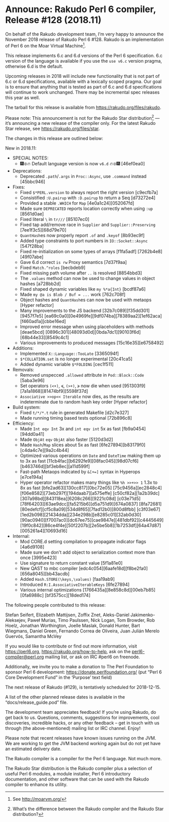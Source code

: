 # Announce: Rakudo Perl 6 compiler, Release #128 (2018.11)

On behalf of the Rakudo development team, I’m very happy to announce the
November 2018 release of Rakudo Perl 6 #128. Rakudo is an implementation of
Perl 6 on the Moar Virtual Machine[^1].

This release implements 6.c and 6.d versions of the Perl 6 specification.
6.c version of the language is available if you use the `use v6.c`
version pragma, otherwise 6.d is the default.

Upcoming releases in 2018 will include new functionality that is not
part of 6.c or 6.d specifications, available with a lexically scoped
pragma. Our goal is to ensure that anything that is tested as part of
6.c and 6.d specifications will continue to work unchanged. There may
be incremental spec releases this year as well.

The tarball for this release is available from <https://rakudo.org/files/rakudo>.

Please note: This announcement is not for the Rakudo Star
distribution[^2] — it’s announcing a new release of the compiler
only. For the latest Rakudo Star release, see
<https://rakudo.org/files/star>.

The changes in this release are outlined below:

New in 2018.11:
  + SPECIAL NOTES:
    + 🎆❇️🔥 Default language version is now `v6.d` 🔥❇️🎆 [46ef0ea0]
  + Deprecations:
    + Deprecated `.path`/`.args` in `Proc::Async`, use `.command`
        instead [45bbc946]
  + Fixes:
    + Fixed `$*PERL.version` to always report the right version [c9ecfb7a]
    + Consistified `:U.pairup` with `:D.pairup` to return a Seq [d73272e4]
    + Provided a stable `.WHICH` for `Map` [4e0a1c24][052067fd]
    + Made sure `DEPRECATED` reports location correctly when
        using `:up` [8561d0ae]
    + Fixed literal `\` in `tr///` [85107ec0]
    + Fixed tap add/remove race in `Supplier` and `Supplier::Preserving`
        [7ee1f3c5][68d79e70]
    + `QuantHash`es now properly report `.of` and `.keyof` [8b93ec9f]
    + Added type constraints to port numbers in `IO::Socket::Async` [547f28ba]
    + Fixed re-initialization on some types of arrays [f1fa5adf]
        [7262b4e8][49f07abe]
    + Gave 6.d correct `is rw` Proxy semantics [7d37f9aa]
    + Fixed `Match.^roles` [becbdeb9]
    + Fixed missing path volume after `..` is resolved [8854bbd3]
    + The `.values` method can now be used to change values in
        object hashes [a728bb2d]
    + Fixed shaped dynamic variables like `my %*a{Int}` [bcdf87a6]
    + Made `my @a is Blob / Buf = ...` work [762c708f]
    + Object hashes and `QuantHash`es can now be used with
        metaops [Hyper refactor]
    + Many improvements to the JS backend [32b7c089][f35dd301][9457f7e5]
        [ea69c0a0][0e4969fe][9df074ba][78389aa2][1ef62aca][f460ad1a][cbbe16ed]
    + Improved error message when using placeholders with methods [deae5bcd]
        [0896c301][48093d0d][0bda7dc1][90103f6d][68b44e33][8549c4c1]
    + Various improvements to produced messages [15c16e35][e6758492]
  + Additions:
    + Implemented `X::Language::TooLate` [3365094f]
    + `$*COLLATION.set` is no longer experimental [20c41ca5]
    + Added dynamic variable `$*FOLDING` [cec1f511]
  + Removals:
    + Removed unspecced `.allowed` attribute in `Pod::Block::Code` [5aba3e96]
    + Set operators `(<+)`, `≼`, `(>+)`, `≽` now die when used [951303f9]
        [7a1a1868][81474bf9][5598f37d]
    + `Associative >>op<< Iterable` now dies, as the results are indeterminate
        due to random hash key order [Hyper refactor]
  + Build system:
    + Fixed `t/*/*.t` rule in generated Makefile [d2c7e327]
    + Made running timing based tests optional [72b896c8]
  + Efficiency:
    + Made `Int eqv Int` 3x and `int eqv int` 5x as fast [fb9a0454][94dd0a41]
    + Made `ObjAt` `eqv` `ObjAt` also faster [5120d3d2]
    + Made `Hash`/`Map` slices about 5x as fast [6fe27894][b83179f0]
        [c4da4c7e][9a2c4b44]
    + Optimized various operations on `Date` and `DateTime` making
        them up to 3x as fast [11cb4fac][b6292fe9][08fac045][98d07cf6]
        [b463746d][bf3eb8ec][a11d599f]
    + Fast-path Metaops indicated by `&[+=]` syntax in Hyperops [e7ce194a]
    + Hyper operator refactor makes many things like
        `%h >>+>> 1` 1.3x to 8x as fast [bfe2ad63][130cc817][0bc72e05]
          [75c9456a][ec2848c4][f06e8582][73eb297f][194daab7][a575effe]
          [c50cf82a][1a2b39dc][307a98bd][843118ea][6208c266][9221c08d]
          [c03e71d5][78f64203][63ae9dcc][fa5215b6][d5a751d9][674a0837]
          [8fa72681][80edefcf][cf5c8a09][534d8f65][7fad12b0][800d8fbb]
          [c3f03e67][1ed2b098][21434dda][234e298b][e8285c01][32ab0d30]
          [90ac0940][f7007ac0][dc67ee75][cae9847e][481dbf92][c4445649]
          [19f0c842][86ce4f4e][50f2207b][2e5be5b8][1b7253df][64a47d87]
          [005261a4][10693d16]
  + Internal:
    + Mod CORE.d setting compilation to propagate indicator flags [4a6d9108]
    + Made sure we don't add object to serialization context more
        than once [3995e423]
    + Use signature to return constant value [5f1a81e0]
    + New QAST to mbc compiler [edc4c054][6aafe18d][f8be2fa0][656a8045][bb43acdb]
    + Added `Hash.STORE(\keys,\values)` [faa19ab9]
    + Introduced `R:I.AssociativeIterableKeys` [6fe27894]
    + Various internal optimizations [1766435a][8e858c8d][00eb7b85][0fa6988c]
        [bf3575cc][18ded174]


The following people contributed to this release:

Stefan Seifert, Elizabeth Mattijsen, Zoffix Znet,
Aleks-Daniel Jakimenko-Aleksejev, Paweł Murias, Timo Paulssen, Nick Logan,
Tom Browder, Rob Hoelz, Jonathan Worthington, Joelle Maslak, Donald Hunter,
Bart Wiegmans, Daniel Green, Fernando Correa de Oliveira,
Juan Julián Merelo Guervós, Samantha McVey

If you would like to contribute or find out more information, visit
<https://perl6.org>, <https://rakudo.org/how-to-help>, ask on the
<perl6-compiler@perl.org> mailing list, or ask on IRC #perl6 on freenode.

Additionally, we invite you to make a donation to The Perl Foundation
to sponsor Perl 6 development: <https://donate.perlfoundation.org/>
(put “Perl 6 Core Development Fund” in the ‘Purpose’ text field)

The next release of Rakudo (#129), is tentatively scheduled for 2018-12-15.

A list of the other planned release dates is available in the
“docs/release_guide.pod” file.

The development team appreciates feedback! If you’re using Rakudo, do
get back to us. Questions, comments, suggestions for improvements, cool
discoveries, incredible hacks, or any other feedback – get in touch with
us through (the above-mentioned) mailing list or IRC channel. Enjoy!

Please note that recent releases have known issues running on the JVM.
We are working to get the JVM backend working again but do not yet have
an estimated delivery date.

[^1]: See <http://moarvm.org/>

[^2]: What’s the difference between the Rakudo compiler and the Rakudo
Star distribution?

The Rakudo compiler is a compiler for the Perl 6 language.
Not much more.

The Rakudo Star distribution is the Rakudo compiler plus a selection
of useful Perl 6 modules, a module installer, Perl 6 introductory
documentation, and other software that can be used with the Rakudo
compiler to enhance its utility.
